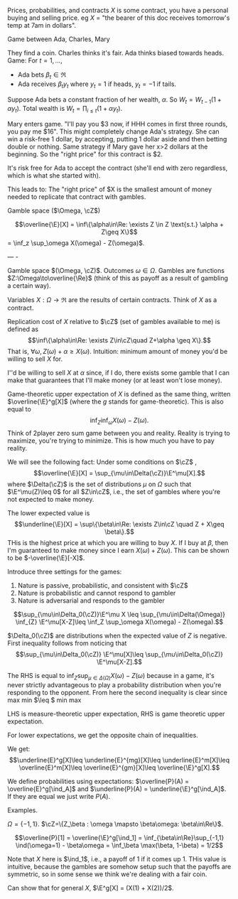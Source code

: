 
Prices, probabilities, and contracts 
$X$ is some contract, you have a personal buying and selling price. eg $X$ = "the bearer of this doc receives tomorrow's temp at 7am in dollars". 

Game between Ada, Charles, Mary 

They find a coin. Charles thinks it's fair. Ada thinks biased towards heads. Game: 
For $t=1,\dots,$ 
- Ada bets $\beta_t \in\Re$ 
- Ada receives $\beta_t y_t$ where $y_t =1$ if heads, $y_t=-1$ if tails.  

Suppose Ada bets a constant fraction of her wealth, $\alpha$. So $W_t = W_{t-1}(1+\alpha y_t)$. Total wealth is $W_t = \prod_{i\leq t} (1 + \alpha y_t)$. 

Mary enters game. "I'll pay you $3 now, if HHH comes in first three rounds, you pay me $16". This might completely change Ada's strategy. She can win a risk-free 1 dollar, by accepting, putting 1 dollar aside and then betting double or nothing. Same strategy if Mary gave her x>2 dollars at the beginning. So the "right price" for this contract is $2. 

It's risk free for Ada to accept the contract (she'll end with zero regardless, which is what she started with).

This leads to: The "right price" of $X is the smallest amount of money needed to replicate that contract with gambles. 

Gamble space ($\Omega, \cZ$) 

$$\overline{\E}[X] = \inf\{\alpha\in\Re: \exists Z \in Z \text{s.t.} \alpha + Z\geq X\}$$
= \inf_z \sup_\omega X(\omega) - Z(\omega)$. 





— - 

Gamble space $(\Omega, \cZ)$. Outcomes $\omega\in\Omega$. Gambles are functions $Z:\Omega\to\overline{\Re}$ (think of this as payoff as a result of gambling a certain way). 

Variables $X:\Omega\to\Re$ are the results of certain contracts. Think of $X$ as a contract. 

Replication cost of $X$ relative to $\cZ$ (set of gambles available to me) is defined as 
$$\inf\{\alpha\in\Re: \exists Z\in\cZ\quad Z+\alpha \geq X\}.$$
That is, $\forall\omega, Z(\omega) + \alpha \geq X(\omega)$. Intuition: minimum amount of money you'd be willing to sell $X$ for. 

I''d be willing to sell $X$ at $\alpha$ since, if I do, there exists some gamble that I can make that guarantees that I'll make money (or at least won't lose money). 

Game-theoretic upper expectation of $X$ is defined as the same thing, written $\overline{\E}^g[X]$ (where the $g$ stands for game-theoretic). This is also equal to 
$$\inf_Z \inf_\omega X(\omega) - Z(\omega).$$
Think of 2player zero sum game between you and reality. Reality is trying to maximize, you're trying to minimize. This is how much you have to pay reality. 

We will see the following fact: Under some conditions on $\cZ$ , $$\overline{\E}[X] = \sup_{\mu\in\Delta(\cZ)}\E^\mu[X].$$
where $\Delta(\cZ)$ is the set of distributions $\mu$ on $\Omega$   such that $\E^\mu(Z)\leq 0$ for all $Z\in\cZ$, i.e., the set of gambles where you're not expected to make money. 

The lower expected value is 
$$\underline{\E}[X] = \sup\{\beta\in\Re: \exists Z\in\cZ \quad Z + X\geq \beta\}.$$
THis is the highest price at which you are willing to buy $X$. If I buy at $\beta$, then I'm guaranteed to make money since I earn $X(\omega) + Z(\omega)$. This can be shown to be $-\overline{\E}[-X]$.  

Introduce three settings for the games: 

1. Nature is passive, probabilistic, and consistent with $\cZ$
2. Nature is probabilistic and cannot respond to gambler 
3. Nature is adversarial and responds to the gambler 

$$\sup_{\mu\in\Delta_0(\cZ)}\E^\mu X \leq \sup_{\mu\in\Delta(\Omega)} \inf_{Z} \E^\mu[X-Z]\leq \inf_Z \sup_\omega X(\omega) - Z(\omega).$$

$\Delta_0(\cZ)$ are distributions when the expected value of $Z$ is negative. First inequality follows from noticing that 
$$\sup_{\mu\in\Delta_0(\cZ)} \E^\mu[X]\leq \sup_{\mu\in\Delta_0(\cZ)} \E^\mu[X-Z].$$

The RHS is equal to $\inf_Z \sup_{\mu\in\Delta(\Omega)} X(\omega) - Z(\omega)$ because in a game, it's never strictly advantageous to play a probability distribution when you're responding to the opponent. From here the second inequality is clear since max min $\leq $ min max

 LHS is measure-theoretic upper expectation, RHS is game theoretic upper expectation. 

For lower expectations, we get the opposite chain of inequalities. 

We get: 
$$\underline{E}^g[X]\leq \underline{E}^{mg}[X]\leq \underline{E}^m[X]\leq \overline{E}^m[X]\leq \overline{E}^{gm}[X]\leq \overline{\E}^g[X].$$


We define probabilities using expectations: $\overline{P}(A) = \overline{E}^g[\ind_A]$ and $\underline{P}(A) = \underline{\E}^g[\ind_A]$. If they are equal we just write $P(A)$. 

Examples. 

$\Omega = \{-1,1\}$. $\cZ=\{Z_\beta : \omega \mapsto \beta\omega: \beta\in\Re\}$.  

$$\overline{P}[1] = \overline{\E}^g[\ind_1] = \inf_{\beta\in\Re}\sup_{-1,1} \ind(\omega=1) - \beta\omega = \inf_\beta \max(\beta, 1-\beta) = 1/2$$

Note that $X$ here is $\ind_1$, i.e., a payoff of 1 if it comes up 1. 
THis value is intuitive, because the gambles are somehow setup such that the payoffs are symmetric, so in some sense we think we're dealing with a fair coin. 


Can show that for general $X$, $\E^g[X] = (X(1) + X(2))/2$. 



